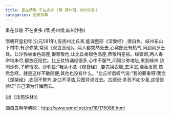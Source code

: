 ```yaml
---
title: 重在恭敬 不在贪多 (隋 扬州僧，岐州沙弥)
categories: 因果故事
---
```


	   
重在恭敬 不在贪多 (隋 扬州僧,岐州沙弥)

隋朝开皇初年(公元581年),有扬州比丘某,能诵整部《涅槃经》,很自负。岐州东山下村中,有沙弥某,常诵《观世音经》。两人都突然死去,心窝部还有热气,同到阎罗王处。让沙弥坐金色高座,很尊敬他,让比丘坐银色高座,恭敬稍差些。经查询,两人寿命均未尽,都放还阳世。比丘仗恃诵经很多,心中不服气,问知沙弥地址,来到岐州,访问沙弥,了解情况。沙弥说:"我从小念《观音经》,要先换衣服,去净室,烧香发愿,然后念经。就是这样不敢随便,其他也没有什么。"比丘听后叹气说:"我的罪重呀!我念《涅槃经》,衣冠不整齐,身口不清洁,只图背诵过去。古德说:多恶不如少善,这便是验证"自己深为忏悔而去。

(出《法苑珠林》)

摘自五明学佛网：http://www.wmxf.net/nr/18/175086.html